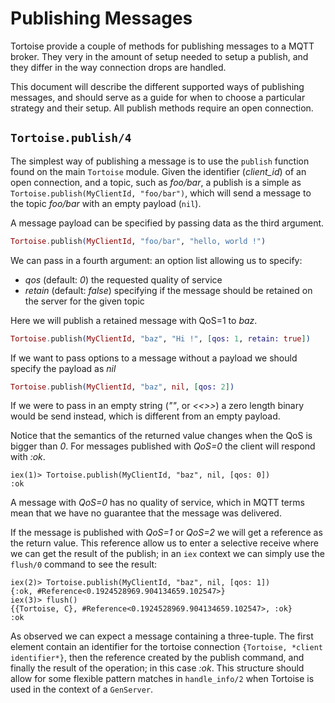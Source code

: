# Publishing Messages

Tortoise provide a couple of methods for publishing messages to a MQTT
broker. They very in the amount of setup needed to setup a publish,
and they differ in the way connection drops are handled.

This document will describe the different supported ways of publishing
messages, and should serve as a guide for when to choose a particular
strategy and their setup. All publish methods require an open
connection.

## `Tortoise.publish/4`

The simplest way of publishing a message is to use the `publish`
function found on the main `Tortoise` module. Given the identifier
(*client_id*) of an open connection, and a topic, such as *foo/bar*, a
publish is a simple as `Tortoise.publish(MyClientId, "foo/bar")`,
which will send a message to the topic *foo/bar* with an empty payload
(`nil`).

A message payload can be specified by passing data as the third
argument.

``` elixir
Tortoise.publish(MyClientId, "foo/bar", "hello, world !")
```

We can pass in a fourth argument: an option list allowing us to
specify:

  - *qos* (default: *0*) the requested quality of service
  - *retain* (default: *false*) specifying if the message should be
    retained on the server for the given topic

Here we will publish a retained message with QoS=1 to *baz*.

``` elixir
Tortoise.publish(MyClientId, "baz", "Hi !", [qos: 1, retain: true])
```

If we want to pass options to a message without a payload we should
specify the payload as *nil*

``` elixir
Tortoise.publish(MyClientId, "baz", nil, [qos: 2])
```

If we were to pass in an empty string (*""*, or *<<>>*) a zero length
binary would be send instead, which is different from an empty
payload.

Notice that the semantics of the returned value changes when the QoS
is bigger than *0*. For messages published with *QoS=0* the client
will respond with *:ok*.

``` iex
iex(1)> Tortoise.publish(MyClientId, "baz", nil, [qos: 0])
:ok
```

A message with *QoS=0* has no quality of service, which in MQTT terms
mean that we have no guarantee that the message was delivered.

If the message is published with *QoS=1* or *QoS=2* we will get a
reference as the return value. This reference allow us to enter a
selective receive where we can get the result of the publish; in an
`iex` context we can simply use the `flush/0` command to see the
result:

``` iex
iex(2)> Tortoise.publish(MyClientId, "baz", nil, [qos: 1])
{:ok, #Reference<0.1924528969.904134659.102547>}
iex(3)> flush()
{{Tortoise, C}, #Reference<0.1924528969.904134659.102547>, :ok}
:ok
```

As observed we can expect a message containing a three-tuple. The
first element contain an identifier for the tortoise connection
`{Tortoise, *client identifier*}`, then the reference created by the
publish command, and finally the result of the operation; in this case
*:ok*. This structure should allow for some flexible pattern matches
in `handle_info/2` when Tortoise is used in the context of a
`GenServer`.
